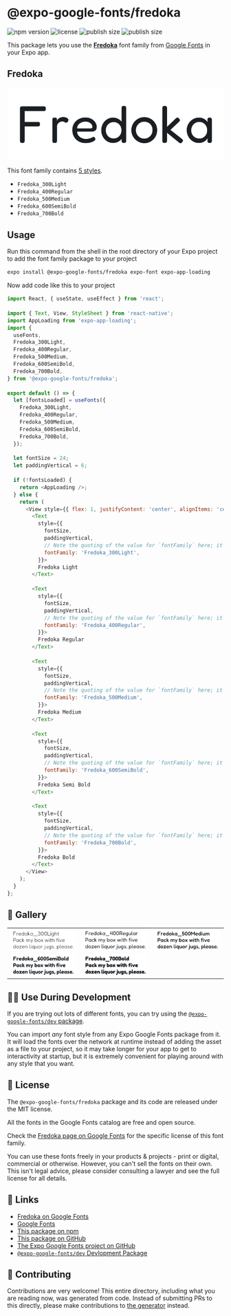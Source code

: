 # @expo-google-fonts/fredoka

![npm version](https://flat.badgen.net/npm/v/@expo-google-fonts/fredoka)
![license](https://flat.badgen.net/github/license/expo/google-fonts)
![publish size](https://flat.badgen.net/packagephobia/install/@expo-google-fonts/fredoka)
![publish size](https://flat.badgen.net/packagephobia/publish/@expo-google-fonts/fredoka)

This package lets you use the [**Fredoka**](https://fonts.google.com/specimen/Fredoka) font family from [Google Fonts](https://fonts.google.com/) in your Expo app.

## Fredoka

![Fredoka](./font-family.png)

This font family contains [5 styles](#-gallery).

- `Fredoka_300Light`
- `Fredoka_400Regular`
- `Fredoka_500Medium`
- `Fredoka_600SemiBold`
- `Fredoka_700Bold`

## Usage

Run this command from the shell in the root directory of your Expo project to add the font family package to your project
```sh
expo install @expo-google-fonts/fredoka expo-font expo-app-loading
```

Now add code like this to your project
```js
import React, { useState, useEffect } from 'react';

import { Text, View, StyleSheet } from 'react-native';
import AppLoading from 'expo-app-loading';
import {
  useFonts,
  Fredoka_300Light,
  Fredoka_400Regular,
  Fredoka_500Medium,
  Fredoka_600SemiBold,
  Fredoka_700Bold,
} from '@expo-google-fonts/fredoka';

export default () => {
  let [fontsLoaded] = useFonts({
    Fredoka_300Light,
    Fredoka_400Regular,
    Fredoka_500Medium,
    Fredoka_600SemiBold,
    Fredoka_700Bold,
  });

  let fontSize = 24;
  let paddingVertical = 6;

  if (!fontsLoaded) {
    return <AppLoading />;
  } else {
    return (
      <View style={{ flex: 1, justifyContent: 'center', alignItems: 'center' }}>
        <Text
          style={{
            fontSize,
            paddingVertical,
            // Note the quoting of the value for `fontFamily` here; it expects a string!
            fontFamily: 'Fredoka_300Light',
          }}>
          Fredoka Light
        </Text>

        <Text
          style={{
            fontSize,
            paddingVertical,
            // Note the quoting of the value for `fontFamily` here; it expects a string!
            fontFamily: 'Fredoka_400Regular',
          }}>
          Fredoka Regular
        </Text>

        <Text
          style={{
            fontSize,
            paddingVertical,
            // Note the quoting of the value for `fontFamily` here; it expects a string!
            fontFamily: 'Fredoka_500Medium',
          }}>
          Fredoka Medium
        </Text>

        <Text
          style={{
            fontSize,
            paddingVertical,
            // Note the quoting of the value for `fontFamily` here; it expects a string!
            fontFamily: 'Fredoka_600SemiBold',
          }}>
          Fredoka Semi Bold
        </Text>

        <Text
          style={{
            fontSize,
            paddingVertical,
            // Note the quoting of the value for `fontFamily` here; it expects a string!
            fontFamily: 'Fredoka_700Bold',
          }}>
          Fredoka Bold
        </Text>
      </View>
    );
  }
};

```

## 🔡 Gallery


||||
|-|-|-|
|![Fredoka_300Light](./Fredoka_300Light.ttf.png)|![Fredoka_400Regular](./Fredoka_400Regular.ttf.png)|![Fredoka_500Medium](./Fredoka_500Medium.ttf.png)||
|![Fredoka_600SemiBold](./Fredoka_600SemiBold.ttf.png)|![Fredoka_700Bold](./Fredoka_700Bold.ttf.png)|||


## 👩‍💻 Use During Development

If you are trying out lots of different fonts, you can try using the [`@expo-google-fonts/dev` package](https://github.com/expo/google-fonts/tree/master/font-packages/dev#readme).

You can import *any* font style from any Expo Google Fonts package from it. It will load the fonts
over the network at runtime instead of adding the asset as a file to your project, so it may take longer
for your app to get to interactivity at startup, but it is extremely convenient
for playing around with any style that you want.

## 📖 License

The `@expo-google-fonts/fredoka` package and its code are released under the MIT license.

All the fonts in the Google Fonts catalog are free and open source.

Check the [Fredoka page on Google Fonts](https://fonts.google.com/specimen/Fredoka) for the specific license of this font family.

You can use these fonts freely in your products & projects - print or digital, commercial or otherwise. However, you can't sell the fonts on their own. This isn't legal advice, please consider consulting a lawyer and see the full license for all details.

## 🔗 Links

- [Fredoka on Google Fonts](https://fonts.google.com/specimen/Fredoka)
- [Google Fonts](https://fonts.google.com/)
- [This package on npm](https://www.npmjs.com/package/@expo-google-fonts/fredoka)
- [This package on GitHub](https://github.com/expo/google-fonts/tree/master/font-packages/fredoka)
- [The Expo Google Fonts project on GitHub](https://github.com/expo/google-fonts)
- [`@expo-google-fonts/dev` Devlopment Package](https://github.com/expo/google-fonts/tree/master/font-packages/dev)

## 🤝 Contributing

Contributions are very welcome! This entire directory, including what you are reading now, was generated from code. Instead of submitting PRs to this directly, please make contributions to [the generator](https://github.com/expo/google-fonts/tree/master/packages/generator) instead.
